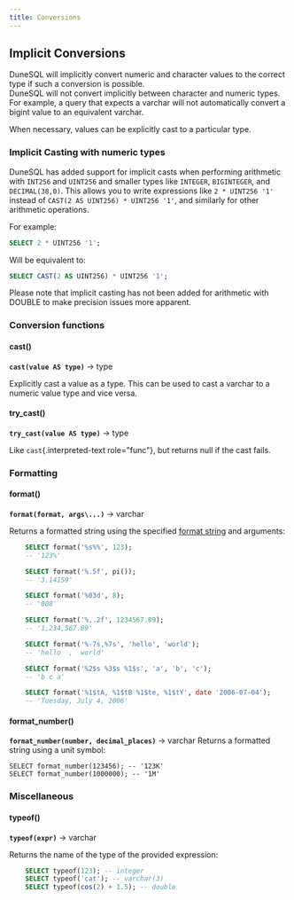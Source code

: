 ```yaml
---
title: Conversions
---
```


## Implicit Conversions

DuneSQL will implicitly convert numeric and character values to the correct type if such a conversion is possible.  
DuneSQL will not convert implicitly between character and numeric types.  
For example, a query that expects a varchar will not automatically convert a bigint value to an equivalent varchar.

When necessary, values can be explicitly cast to a particular type.

### Implicit Casting with numeric types

DuneSQL has added support for implicit casts when performing arithmetic with `INT256` and `UINT256` and smaller types like `INTEGER`, `BIGINTEGER`, and `DECIMAL(38,0)`. This allows you to write expressions like `2 * UINT256 '1'` instead of `CAST(2 AS UINT256) * UINT256 '1'`, and similarly for other arithmetic operations.

For example:

```sql
SELECT 2 * UINT256 '1';
```

Will be equivalent to:

```sql
SELECT CAST(2 AS UINT256) * UINT256 '1';
```

Please note that implicit casting has not been added for arithmetic with DOUBLE to make precision issues more apparent.




### Conversion functions


#### cast() 
**``cast(value AS type)``** → type

Explicitly cast a value as a type. This can be used to cast a varchar to
a numeric value type and vice versa.


#### try_cast()
**``try_cast(value AS type)``** → type

Like `cast`{.interpreted-text role="func"}, but returns null if the cast
fails.

### Formatting

#### format()
**``format(format, args\...)``** → varchar

Returns a formatted string using the specified [format
string](https://docs.oracle.com/en/java/javase/17/docs/api/java.base/java/util/Formatter.html#syntax)
and arguments:
```sql
    SELECT format('%s%%', 123);
    -- '123%'

    SELECT format('%.5f', pi());
    -- '3.14159'

    SELECT format('%03d', 8);
    -- '008'

    SELECT format('%,.2f', 1234567.89);
    -- '1,234,567.89'

    SELECT format('%-7s,%7s', 'hello', 'world');
    -- 'hello  ,  world'

    SELECT format('%2$s %3$s %1$s', 'a', 'b', 'c');
    -- 'b c a'

    SELECT format('%1$tA, %1$tB %1$te, %1$tY', date '2006-07-04');
    -- 'Tuesday, July 4, 2006'
```

#### format_number()
**``format_number(number, decimal_places)``** → varchar
Returns a formatted string using a unit symbol:

    SELECT format_number(123456); -- '123K'
    SELECT format_number(1000000); -- '1M'



### Miscellaneous

#### typeof()
**``typeof(expr)``** → varchar

Returns the name of the type of the provided expression:
```sql
    SELECT typeof(123); -- integer
    SELECT typeof('cat'); -- varchar(3)
    SELECT typeof(cos(2) + 1.5); -- double
```

